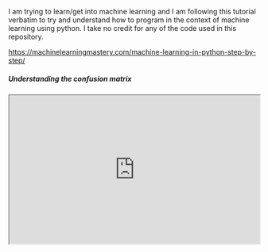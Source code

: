 I am trying to learn/get into machine learning and I am following
this tutorial verbatim to try and understand how to program in the
context of machine learning using python. I take no credit for
any of the code used in this repository.

https://machinelearningmastery.com/machine-learning-in-python-step-by-step/

##### Understanding the confusion matrix
<iframe
	src="https://medium.com/analytics-vidhya/what-is-a-confusion-matrix-d1c0f8feda5"
	style="width:100%; height: 300px;"></iframe>
